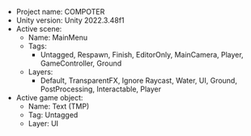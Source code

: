 <!-- UNITY CODE ASSIST INSTRUCTIONS START -->
- Project name: COMPOTER
- Unity version: Unity 2022.3.48f1
- Active scene:
  - Name: MainMenu
  - Tags:
    - Untagged, Respawn, Finish, EditorOnly, MainCamera, Player, GameController, Ground
  - Layers:
    - Default, TransparentFX, Ignore Raycast, Water, UI, Ground, PostProcessing, Interactable, Player
- Active game object:
  - Name: Text (TMP)
  - Tag: Untagged
  - Layer: UI
<!-- UNITY CODE ASSIST INSTRUCTIONS END -->